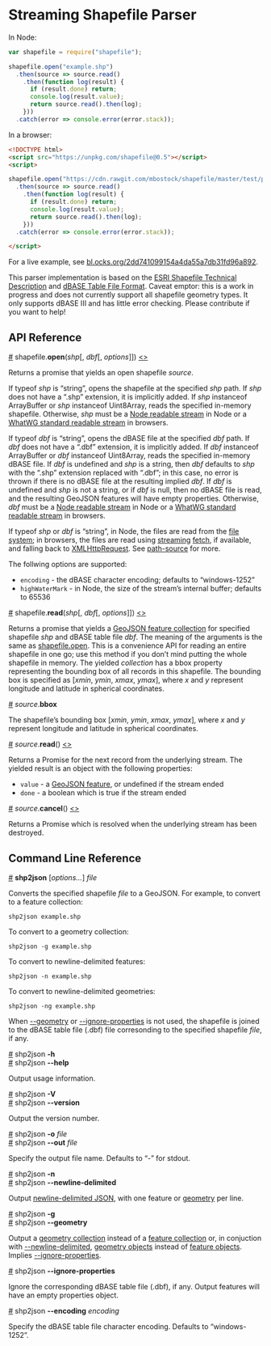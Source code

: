 # Streaming Shapefile Parser

In Node:

```js
var shapefile = require("shapefile");

shapefile.open("example.shp")
  .then(source => source.read()
    .then(function log(result) {
      if (result.done) return;
      console.log(result.value);
      return source.read().then(log);
    }))
  .catch(error => console.error(error.stack));
```

In a browser:

```html
<!DOCTYPE html>
<script src="https://unpkg.com/shapefile@0.5"></script>
<script>

shapefile.open("https://cdn.rawgit.com/mbostock/shapefile/master/test/points.shp")
  .then(source => source.read()
    .then(function log(result) {
      if (result.done) return;
      console.log(result.value);
      return source.read().then(log);
    }))
  .catch(error => console.error(error.stack));

</script>
```

For a live example, see [bl.ocks.org/2dd741099154a4da55a7db31fd96a892](http://bl.ocks.org/mbostock/2dd741099154a4da55a7db31fd96a892).

This parser implementation is based on the [ESRI Shapefile Technical Description](http://www.esri.com/library/whitepapers/pdfs/shapefile.pdf) and [dBASE Table File Format](http://www.digitalpreservation.gov/formats/fdd/fdd000325.shtml). Caveat emptor: this is a work in progress and does not currently support all shapefile geometry types. It only supports dBASE III and has little error checking. Please contribute if you want to help!

## API Reference

<a name="open" href="#open">#</a> shapefile.<b>open</b>(<i>shp</i>[, <i>dbf</i>[, <i>options</i>]]) [<>](https://github.com/mbostock/shapefile/blob/master/index.js#L6 "Source")

Returns a promise that yields an open shapefile *source*.

If typeof *shp* is “string”, opens the shapefile at the specified *shp* path. If *shp* does not have a “.shp” extension, it is implicitly added. If *shp* instanceof ArrayBuffer or *shp* instanceof Uint8Array, reads the specified in-memory shapefile. Otherwise, *shp* must be a [Node readable stream](https://nodejs.org/api/stream.html#stream_readable_streams) in Node or a [WhatWG standard readable stream](https://streams.spec.whatwg.org/#rs) in browsers.

If typeof *dbf* is “string”, opens the dBASE file at the specified *dbf* path. If *dbf* does not have a “.dbf” extension, it is implicitly added. If *dbf* instanceof ArrayBuffer or *dbf* instanceof Uint8Array, reads the specified in-memory dBASE file. If *dbf* is undefined and *shp* is a string, then *dbf* defaults to *shp* with the “.shp” extension replaced with “.dbf”; in this case, no error is thrown if there is no dBASE file at the resulting implied *dbf*. If *dbf* is undefined and *shp* is not a string, or if *dbf* is null, then no dBASE file is read, and the resulting GeoJSON features will have empty properties. Otherwise, *dbf* must be a [Node readable stream](https://nodejs.org/api/stream.html#stream_readable_streams) in Node or a [WhatWG standard readable stream](https://streams.spec.whatwg.org/#rs) in browsers.

If typeof *shp* or *dbf* is “string”, in Node, the files are read from the [file system](https://nodejs.org/api/fs.html); in browsers, the files are read using [streaming](https://www.chromestatus.com/feature/5804334163951616) [fetch](https://fetch.spec.whatwg.org/), if available, and falling back to [XMLHttpRequest](https://xhr.spec.whatwg.org/). See [path-source](https://github.com/mbostock/path-source) for more.

The follwing options are supported:

* `encoding` - the dBASE character encoding; defaults to “windows-1252”
* `highWaterMark` - in Node, the size of the stream’s internal buffer; defaults to 65536

<a name="read" href="#read">#</a> shapefile.<b>read</b>(<i>shp</i>[, <i>dbf</i>[, <i>options</i>]]) [<>](https://github.com/mbostock/shapefile/blob/master/index.js#L31 "Source")

Returns a promise that yields a [GeoJSON feature collection](http://geojson.org/geojson-spec.html#feature-collection-objects) for specified shapefile *shp* and dBASE table file *dbf*. The meaning of the arguments is the same as [shapefile.open](#open). This is a convenience API for reading an entire shapefile in one go; use this method if you don’t mind putting the whole shapefile in memory. The yielded *collection* has a bbox property representing the bounding box of all records in this shapefile. The bounding box is specified as [*xmin*, *ymin*, *xmax*, *ymax*], where *x* and *y* represent longitude and latitude in spherical coordinates.

<a name="source_bbox" href="#source_bbox">#</a> <i>source</i>.<b>bbox</b>

The shapefile’s bounding box [*xmin*, *ymin*, *xmax*, *ymax*], where *x* and *y* represent longitude and latitude in spherical coordinates.

<a name="source_read" href="#source_read">#</a> <i>source</i>.<b>read</b>() [<>](https://github.com/mbostock/shapefile/blob/master/shapefile/read.js "Source")

Returns a Promise for the next record from the underlying stream. The yielded result is an object with the following properties:

* `value` - a [GeoJSON feature](http://geojson.org/geojson-spec.html#feature-objects), or undefined if the stream ended
* `done` - a boolean which is true if the stream ended

<a name="source_cancel" href="#source_cancel">#</a> <i>source</i>.<b>cancel</b>() [<>](https://github.com/mbostock/shapefile/blob/master/shapefile/cancel.js "Source")

Returns a Promise which is resolved when the underlying stream has been destroyed.

## Command Line Reference

<a name="shp2json" href="#shp2json">#</a> <b>shp2json</b> [<i>options…</i>] <i>file</i>

Converts the specified shapefile *file* to a GeoJSON. For example, to convert to a feature collection:

```
shp2json example.shp
```

To convert to a geometry collection:

```
shp2json -g example.shp
```

To convert to newline-delimited features:

```
shp2json -n example.shp
```

To convert to newline-delimited geometries:

```
shp2json -ng example.shp
```

When [--geometry](#shp2json_geometry) or [--ignore-properties](#shp2json_ignore_properties) is not used, the shapefile is joined to the dBASE table file (.dbf) file corresonding to the specified shapefile *file*, if any.

<a name="shp2json_help" href="shp2json_help">#</a> shp2json <b>-h</b>
<br><a href="shp2json_help">#</a> shp2json <b>--help</b>

Output usage information.

<a name="shp2json_version" href="shp2json_version">#</a> shp2json <b>-V</b>
<br><a href="shp2json_version">#</a> shp2json <b>--version</b>

Output the version number.

<a name="shp2json_out" href="shp2json_out">#</a> shp2json <b>-o</b> <i>file</i>
<br><a href="shp2json_out">#</a> shp2json <b>--out</b> <i>file</i>

Specify the output file name. Defaults to “-” for stdout.

<a name="shp2json_newline_delimited" href="shp2json_newline_delimited">#</a> shp2json <b>-n</b>
<br><a href="shp2json_newline_delimited">#</a> shp2json <b>--newline-delimited</b>

Output [newline-delimited JSON](http://ndjson.org/), with one feature or [geometry](#shp2json_geometry) per line.

<a name="shp2json_geometry" href="shp2json_geometry">#</a> shp2json <b>-g</b>
<br><a href="shp2json_geometry">#</a> shp2json <b>--geometry</b>

Output a [geometry collection](http://geojson.org/geojson-spec.html#geometrycollection) instead of a [feature collection](http://geojson.org/geojson-spec.html#feature-collection-objects) or, in conjuction with [--newline-delimited](#shp2json_newline_delimited), [geometry objects](http://geojson.org/geojson-spec.html#geometry-objects) instead of [feature objects](http://geojson.org/geojson-spec.html#feature-objects). Implies [--ignore-properties](#shp2json_ignore_properties).

<a name="shp2json_ignore_properties" href="shp2json_ignore_properties">#</a> shp2json <b>--ignore-properties</b>

Ignore the corresponding dBASE table file (.dbf), if any. Output features will have an empty properties object.

<a name="shp2json_encoding" href="shp2json_encoding">#</a> shp2json <b>--encoding</b> <i>encoding</i>

Specify the dBASE table file character encoding. Defaults to “windows-1252”.
